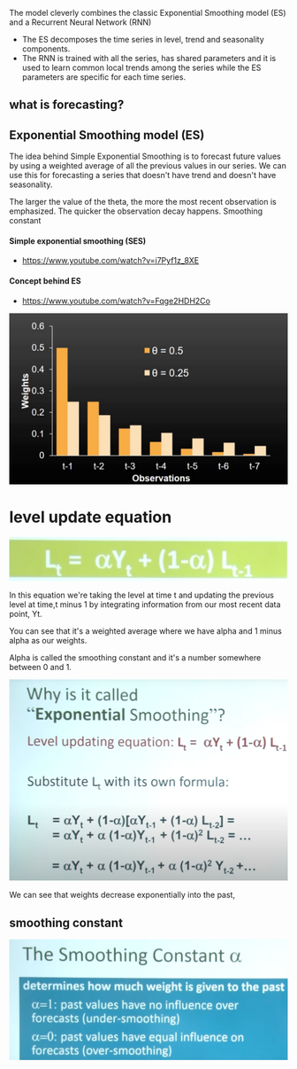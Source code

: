 The model cleverly combines the classic Exponential Smoothing model (ES) and a Recurrent Neural Network (RNN)

- The ES decomposes the time series in level, trend and seasonality components.
- The RNN is trained with all the series, has shared parameters and it is used to learn common local trends among the series while the ES parameters are specific for each time series.

## what is forecasting?

## Exponential Smoothing model (ES)

The idea behind Simple Exponential Smoothing is to forecast future values by using a weighted average of all the previous values in our series. We can use this for forecasting a series that doesn't have trend and doesn't have seasonality.

The larger the value of the theta, the more the most recent observation is emphasized. The quicker the observation decay happens.
Smoothing constant

#### Simple exponential smoothing (SES)

- https://www.youtube.com/watch?v=i7Pyf1z_8XE

#### Concept behind ES

- https://www.youtube.com/watch?v=Fqge2HDH2Co

![output](img/decreasing_weight.png)

# level update equation

![output](img/level_updating_equation.png)

In this equation we're taking the level at time t and updating the previous level at time,t minus 1 by integrating information from our most recent data point, Yt.

You can see that it's a weighted average where we have alpha and 1 minus alpha as our weights.

Alpha is called the smoothing constant and it's a number somewhere between 0 and 1.

![output](img/substituteLt.png)

We can see that weights decrease exponentially into the past,

## smoothing constant

![output](img/smoothingconstant.png)
